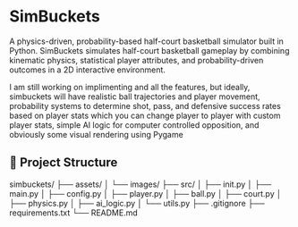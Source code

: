 # SimBuckets

A physics-driven, probability-based half-court basketball simulator built in Python. SimBuckets simulates half-court basketball gameplay by combining kinematic physics, statistical player attributes, and probability-driven outcomes in a 2D interactive environment. 

I am still working on implimenting and all the features, but ideally, simbuckets will have realistic ball trajectories and player movement, probability systems to determine shot, pass, and defensive success rates based on player stats which you can change player to player with custom player stats, simple AI logic for computer controlled opposition, and obviously some visual rendering using Pygame

## 📂 Project Structure

simbuckets/
├── assets/
│ └── images/ 
├── src/
│ ├── init.py
│ ├── main.py 
│ ├── config.py 
│ ├── player.py 
│ ├── ball.py
│ ├── court.py 
│ ├── physics.py
│ ├── ai_logic.py 
│ └── utils.py 
├── .gitignore
├── requirements.txt
└── README.md